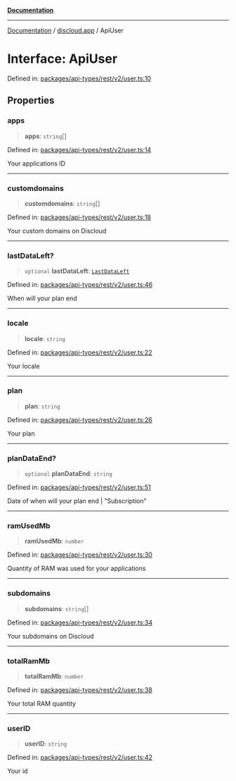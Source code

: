 [**Documentation**](../../README.md)

***

[Documentation](../../packages.md) / [discloud.app](../README.md) / ApiUser

# Interface: ApiUser

Defined in: [packages/api-types/rest/v2/user.ts:10](https://github.com/discloud/discloud.app/blob/e06d08869d94db25520cbe5fdcc3cdbc242fb0cb/packages/api-types/rest/v2/user.ts#L10)

## Properties

### apps

> **apps**: `string`[]

Defined in: [packages/api-types/rest/v2/user.ts:14](https://github.com/discloud/discloud.app/blob/e06d08869d94db25520cbe5fdcc3cdbc242fb0cb/packages/api-types/rest/v2/user.ts#L14)

Your applications ID

***

### customdomains

> **customdomains**: `string`[]

Defined in: [packages/api-types/rest/v2/user.ts:18](https://github.com/discloud/discloud.app/blob/e06d08869d94db25520cbe5fdcc3cdbc242fb0cb/packages/api-types/rest/v2/user.ts#L18)

Your custom domains on Discloud

***

### lastDataLeft?

> `optional` **lastDataLeft**: [`LastDataLeft`](LastDataLeft.md)

Defined in: [packages/api-types/rest/v2/user.ts:46](https://github.com/discloud/discloud.app/blob/e06d08869d94db25520cbe5fdcc3cdbc242fb0cb/packages/api-types/rest/v2/user.ts#L46)

When will your plan end

***

### locale

> **locale**: `string`

Defined in: [packages/api-types/rest/v2/user.ts:22](https://github.com/discloud/discloud.app/blob/e06d08869d94db25520cbe5fdcc3cdbc242fb0cb/packages/api-types/rest/v2/user.ts#L22)

Your locale

***

### plan

> **plan**: `string`

Defined in: [packages/api-types/rest/v2/user.ts:26](https://github.com/discloud/discloud.app/blob/e06d08869d94db25520cbe5fdcc3cdbc242fb0cb/packages/api-types/rest/v2/user.ts#L26)

Your plan

***

### planDataEnd?

> `optional` **planDataEnd**: `string`

Defined in: [packages/api-types/rest/v2/user.ts:51](https://github.com/discloud/discloud.app/blob/e06d08869d94db25520cbe5fdcc3cdbc242fb0cb/packages/api-types/rest/v2/user.ts#L51)

Date of when will your plan end
| "Subscription"

***

### ramUsedMb

> **ramUsedMb**: `number`

Defined in: [packages/api-types/rest/v2/user.ts:30](https://github.com/discloud/discloud.app/blob/e06d08869d94db25520cbe5fdcc3cdbc242fb0cb/packages/api-types/rest/v2/user.ts#L30)

Quantity of RAM was used for your applications

***

### subdomains

> **subdomains**: `string`[]

Defined in: [packages/api-types/rest/v2/user.ts:34](https://github.com/discloud/discloud.app/blob/e06d08869d94db25520cbe5fdcc3cdbc242fb0cb/packages/api-types/rest/v2/user.ts#L34)

Your subdomains on Discloud

***

### totalRamMb

> **totalRamMb**: `number`

Defined in: [packages/api-types/rest/v2/user.ts:38](https://github.com/discloud/discloud.app/blob/e06d08869d94db25520cbe5fdcc3cdbc242fb0cb/packages/api-types/rest/v2/user.ts#L38)

Your total RAM quantity

***

### userID

> **userID**: `string`

Defined in: [packages/api-types/rest/v2/user.ts:42](https://github.com/discloud/discloud.app/blob/e06d08869d94db25520cbe5fdcc3cdbc242fb0cb/packages/api-types/rest/v2/user.ts#L42)

Your id

